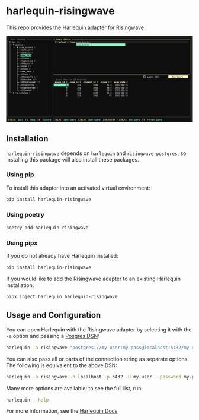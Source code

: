 # harlequin-risingwave

This repo provides the Harlequin adapter for [Risingwave](https://github.com/risingwavelabs/risingwave).

![](https://github.com/zen-xu/harlequin-risingwave/blob/main/assets/demo.jpg?raw=true)

## Installation

`harlequin-risingwave` depends on `harlequin` and `risingwave-postgres`, so installing this package will also install these packages.

### Using pip

To install this adapter into an activated virtual environment:
```bash
pip install harlequin-risingwave
```

### Using poetry

```bash
poetry add harlequin-risingwave
```

### Using pipx

If you do not already have Harlequin installed:

```bash
pip install harlequin-risingwave
```

If you would like to add the Risingwave adapter to an existing Harlequin installation:

```bash
pipx inject harlequin harlequin-risingwave
```

## Usage and Configuration

You can open Harlequin with the Risingwave adapter by selecting it with the `-a` option and passing a [Posgres DSN](https://www.postgresql.org/docs/current/libpq-connect.html#LIBPQ-CONNSTRING):

```bash
harlequin -a risingwave "postgres://my-user:my-pass@localhost:5432/my-database"
```

You can also pass all or parts of the connection string as separate options. The following is equivalent to the above DSN:

```bash
harlequin -a risingwave -h localhost -p 5432 -U my-user --password my-pass -d my-database
```

Many more options are available; to see the full list, run:

```bash
harlequin --help
```

For more information, see the [Harlequin Docs](https://harlequin.sh/docs/postgres/index).
